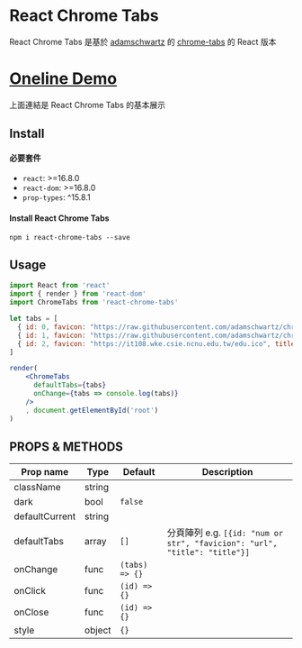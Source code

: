 # React Chrome Tabs

React Chrome Tabs 是基於 [adamschwartz](https://github.com/adamschwartz) 的 [chrome-tabs](https://github.com/adamschwartz/chrome-tabs) 的 React 版本

# [Oneline Demo](https://whlshy.github.io/react-chrome-tabs/)

上面連結是 React Chrome Tabs 的基本展示

## Install

#### 必要套件

* `react`: >=16.8.0
* `react-dom`: >=16.8.0
* `prop-types`: ^15.8.1

#### Install React Chrome Tabs

```
npm i react-chrome-tabs --save
```

## Usage

```jsx
import React from 'react'
import { render } from 'react-dom'
import ChromeTabs from 'react-chrome-tabs'

let tabs = [
  { id: 0, favicon: "https://raw.githubusercontent.com/adamschwartz/chrome-tabs/gh-pages/demo/images/google-favicon.ico", title: "Google" },
  { id: 1, favicon: "https://raw.githubusercontent.com/adamschwartz/chrome-tabs/gh-pages/demo/images/facebook-favicon.ico", title: "Facebook" },
  { id: 2, favicon: "https://it108.wke.csie.ncnu.edu.tw/edu.ico", title: "IT Technology" }
]

render(
    <ChromeTabs 
      defaultTabs={tabs}
      onChange={tabs => console.log(tabs)}
    />
    , document.getElementById('root')
)
```

## PROPS & METHODS

|Prop name|Type|Default|Description|
|---|---|---|---|
|className|string|||
|dark|bool|`false`||
|defaultCurrent|string|||
|defaultTabs|array|`[]`|分頁陣列 e.g. `[{id: "num or str", "favicion": "url", "title": "title"}]`|
|onChange|func|`(tabs) => {}`||
|onClick|func|`(id) => {}`||
|onClose|func|`(id) => {}`||
|style|object|`{}`|| 